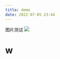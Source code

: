 ```yaml
---
title: demo
date: 2022-07-05 23:44
---
```

图片测试
![](/_image/2022-07-05/71e5d47dc478a27907526762b10d8fb3.jpg?r=62)
# w

